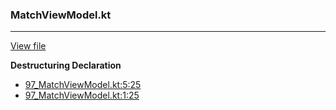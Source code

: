 ### MatchViewModel.kt
---
[View file](files/97_MatchViewModel.kt)

**Destructuring Declaration**

 - [97_MatchViewModel.kt:5:25](files/97_MatchViewModel.kt#L5:)
 - [97_MatchViewModel.kt:1:25](files/97_MatchViewModel.kt#L1:)
